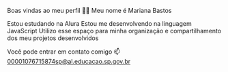 Boas vindas ao meu perfil 💙💙
Meu nome é Mariana Bastos

Estou estudando na Alura
Estou me desenvolvendo na linguagem JavaScript
Utilizo esse espaço para minha organização e compartilhamento dos meu projetos desenvolvidos

Você pode entrar em contato comigo 📫
00001076715874sp@al.educacao.sp.gov.br
